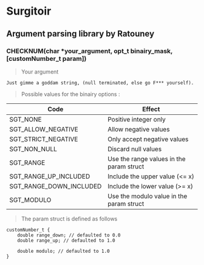 # Surgitoir
## Argument parsing library by Ratouney


### CHECKNUM(char *your_argument, opt_t binairy_mask, [customNumber_t param])

> Your argument

    Just gimme a goddam string, (null terminated, else go F*** yourself).

> Possible values for the binairy options : 

| Code | Effect |
|---|---|
| SGT_NONE  | Positive integer only  |
| SGT_ALLOW_NEGATIVE | Allow negative values |
| SGT_STRICT_NEGATIVE| Only accept negative values |
| SGT_NON_NULL | Discard null values |
| SGT_RANGE | Use the range values in the param struct |
| SGT_RANGE_UP_INCLUDED | Include the upper value (<= x) |
| SGT_RANGE_DOWN_INCLUDED | Include the lower value (>= x) |
| SGT_MODULO | Use the modulo value in the param struct |

> The param struct is defined as follows

    customNumber_t {
        double range_down; // defaulted to 0.0
        double range_up; // defaulted to 1.0

        double modulo; // defaulted to 1.0
    }